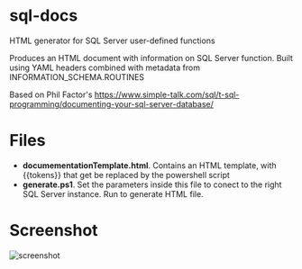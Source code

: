 # sql-docs
HTML generator for SQL Server user-defined functions

Produces an HTML document with information on SQL Server function. Built using YAML headers combined with metadata from INFORMATION_SCHEMA.ROUTINES

Based on Phil Factor's https://www.simple-talk.com/sql/t-sql-programming/documenting-your-sql-server-database/

# Files 
- **documementationTemplate.html**. Contains an HTML template, with {{tokens}} that get be replaced by the powershell script
- **generate.ps1**. Set the parameters inside this file to conect to the right SQL Server instance. Run to generate HTML file. 
 
# Screenshot
![screenshot](https://raw.githubusercontent.com/HotQuant/sql-docs/master/screenshot.png)
